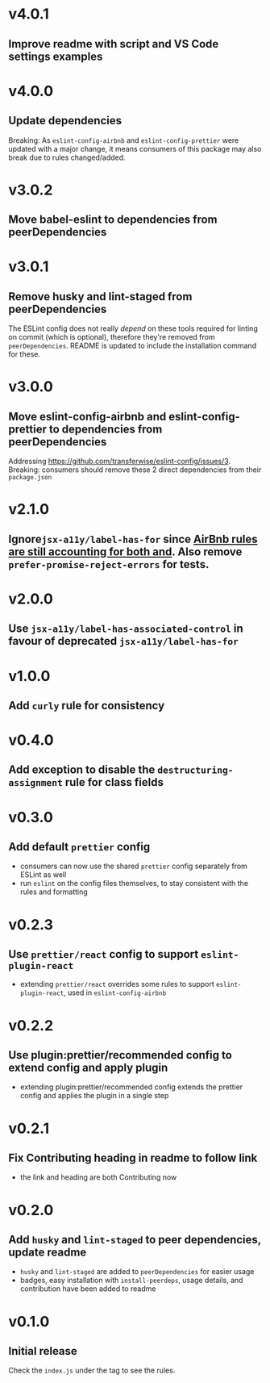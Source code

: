 # v4.0.1
## Improve readme with script and VS Code settings examples

# v4.0.0
## Update dependencies

Breaking: As `eslint-config-airbnb` and `eslint-config-prettier` were updated with a major change,
it means consumers of this package may also break due to rules changed/added.

# v3.0.2
## Move babel-eslint to dependencies from peerDependencies

# v3.0.1
## Remove husky and lint-staged from peerDependencies

The ESLint config does not really _depend_ on these tools required for linting on commit (which is optional),
therefore they're removed from `peerDependencies`.
README is updated to include the installation command for these.

# v3.0.0
## Move eslint-config-airbnb and eslint-config-prettier to dependencies from peerDependencies

Addressing https://github.com/transferwise/eslint-config/issues/3.
Breaking: consumers should remove these 2 direct dependencies from their `package.json`

# v2.1.0
## Ignore`jsx-a11y/label-has-for` since [AirBnb rules are still accounting for both and](https://github.com/airbnb/javascript/issues/1873). Also remove `prefer-promise-reject-errors` for tests.  

# v2.0.0
## Use `jsx-a11y/label-has-associated-control` in favour of deprecated `jsx-a11y/label-has-for`

# v1.0.0
## Add `curly` rule for consistency

# v0.4.0
## Add exception to disable the `destructuring-assignment` rule for class fields

# v0.3.0
## Add default `prettier` config

* consumers can now use the shared `prettier` config separately from ESLint as well
* run `eslint` on the config files themselves, to stay consistent with the rules and formatting

# v0.2.3
## Use `prettier/react` config to support `eslint-plugin-react`

* extending `prettier/react` overrides some rules to support `eslint-plugin-react`, used in `eslint-config-airbnb`

# v0.2.2
## Use plugin:prettier/recommended config to extend config and apply plugin

* extending plugin:prettier/recommended config extends the prettier config and applies the plugin in a single step

# v0.2.1
## Fix Contributing heading in readme to follow link

* the link and heading are both Contributing now

# v0.2.0
## Add `husky` and `lint-staged` to peer dependencies, update readme

* `husky` and `lint-staged` are added to `peerDependencies` for easier usage
* badges, easy installation with `install-peerdeps`, usage details, and contribution have been added to readme

# v0.1.0
## Initial release

Check the `index.js` under the tag to see the rules.